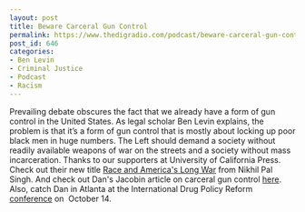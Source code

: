 ```yaml
---
layout: post
title: Beware Carceral Gun Control
permalink: https://www.thedigradio.com/podcast/beware-carceral-gun-control/index.html
post_id: 646
categories: 
- Ben Levin
- Criminal Justice
- Podcast
- Racism
---
```


Prevailing debate obscures the fact that we already have a form of gun control in the United States. As legal scholar Ben Levin explains, the problem is that it’s a form of gun control that is mostly about locking up poor black men in huge numbers. The Left should demand a society without readily available weapons of war on the streets and a society without mass incarceration. Thanks to our supporters at University of California Press. Check out their new title 
[Race and America's Long War](https://www.ucpress.edu/book.php?isbn=9780520296251) from Nikhil Pal Singh. And check out Dan's Jacobin article on carceral gun control 
[here](https://www.jacobinmag.com/2016/09/gun-control-mass-incarceration-drug-war-nra-shooters). Also, catch Dan in Atlanta at the International Drug Policy Reform 
[conference](http://eformconference.org/) on 
October 14.